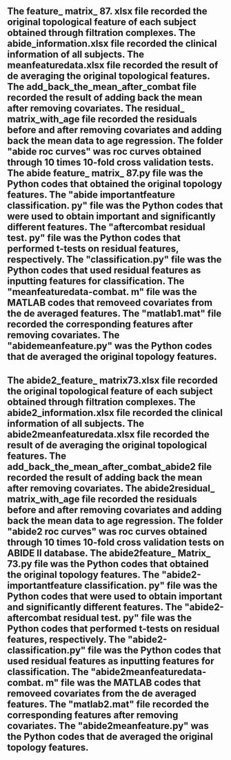 The feature_ matrix_ 87. xlsx file recorded the original topological feature of each subject obtained through filtration complexes.
The abide_information.xlsx file recorded the clinical information of all subjects. 
The meanfeaturedata.xlsx file recorded the result of de averaging the original topological features.
The add_back_the_mean_after_combat file  recorded the result of adding back the mean after removing covariates. 
The residual_ matrix_with_age file recorded the residuals before and after removing covariates and adding back the mean data to age regression.
The folder "abide roc curves" was roc curves obtained through 10 times 10-fold cross validation tests. 
The abide feature_ matrix_ 87.py file was the Python codes that obtained the original topology features. 
The "abide importantfeature classification. py" file was the Python codes that were used to obtain important and significantly different features.
The "aftercombat residual test. py" file was the Python codes that performed t-tests on residual features, respectively.
The "classification.py" file was the Python codes that used residual features as inputting features for classification. 
The "meanfeaturedata-combat. m" file was  the MATLAB codes that removeed covariates from the de averaged features.
The "matlab1.mat" file recorded the corresponding features after removing covariates.
The "abidemeanfeature.py" was the Python codes that de averaged the original topology features.
-------------------------------------------------------------------------------------------------------------------
The abide2_feature_ matrix73.xlsx file recorded the original topological feature of each subject obtained through filtration complexes.
The abide2_information.xlsx file recorded the clinical information of all subjects. 
The abide2meanfeaturedata.xlsx file recorded the result of de averaging the original topological features.
The add_back_the_mean_after_combat_abide2 file  recorded the result of adding back the mean after removing covariates. 
The abide2residual_ matrix_with_age file recorded the residuals before and after removing covariates and adding back the mean data to age regression.
The folder "abide2 roc curves" was roc curves obtained through 10 times 10-fold cross validation tests on ABIDE II database. 
The abide2feature_ Matrix_ 73.py file was the Python codes that obtained the original topology features. 
The "abide2-importantfeature classification. py" file was the Python codes that were used to obtain important and significantly different features.
The "abide2-aftercombat residual test. py" file was the Python codes that performed t-tests on residual features, respectively.
The "abide2-classification.py" file was the Python codes that used residual features as inputting features for classification. 
The "abide2meanfeaturedata-combat. m" file was  the MATLAB codes that removeed covariates from the de averaged features.
The "matlab2.mat" file recorded the corresponding features after removing covariates.
The "abide2meanfeature.py" was the Python codes that de averaged the original topology features.
--------------------------------------------------------------------------------------------------------------------------
